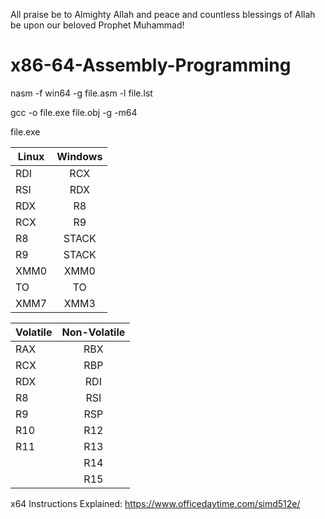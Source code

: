 All praise be to Almighty Allah 
and peace and countless blessings
of Allah be upon our beloved 
Prophet Muhammad!

# x86-64-Assembly-Programming

nasm -f win64 -g file.asm -l file.lst 

gcc -o file.exe file.obj -g -m64

file.exe

| Linux| Windows|
| ---- |:------:|
| RDI  | RCX   |
| RSI  | RDX   |
| RDX  | R8    |
| RCX  | R9    |
|  R8  | STACK |
|  R9  | STACK |
| XMM0 | XMM0  |
| TO   |  TO   |
| XMM7 | XMM3  |


|Volatile| Non-Volatile|
| ------ |:-----------:|
|RAX|RBX|
|RCX|RBP|
|RDX|RDI|
|R8|RSI|
|R9|RSP|
|R10|R12|
|R11|R13|
||R14|
||R15|

x64 Instructions Explained: https://www.officedaytime.com/simd512e/
